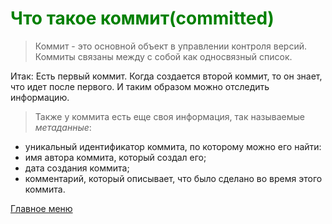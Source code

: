 # <span style="color:green">Что такое коммит(committed)</span>

> Коммит - это основной объект в управлении контроля версий.
Коммиты связаны между с собой как односвязный список.

Итак: Есть первый коммит. Когда создается второй коммит, то он  знает, что идет после первого. И таким образом можно отследить информацию.
> Также у коммита есть еще своя информация, так называемые _метаданные_:

+ уникальный идентификатор коммита, по которому можно его найти:
+ имя автора коммита, который создал его;
+ дата создания коммита;
+ комментарий, который описывает, что было сделано во время этого коммита.

[Главное меню](./readme.md)